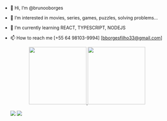 - 👋 Hi, I’m @brunooborges
- 👀 I’m interested in movies, series, games, puzzles, solving problems...
- 🌱 I’m currently learning REACT, TYPESCRIPT, NODEJS
- 📫 How to reach me [+55 64 98103-9994] [bborgesfilho33@gmail.com]

  <div align="center">
    <a href="https://github.com/brunooborges">
    <img height="180em" src="https://github-readme-stats.vercel.app/api?username=brunooborges&show_icons=true&theme=dark&include_all_commits=true&count_private=true"/>
    <img height="180em" src="https://github-readme-stats.vercel.app/api/top-langs/?username=brunooborges&layout=compact&langs_count=7&theme=dark"/>
  </div>
  
  <br/>
  <div> 
  <a href = "mailto:bborgesfilho33@gmail.com"><img src="https://img.shields.io/badge/-Gmail-%23333?style=for-the-badge&logo=gmail&logoColor=white" target="_blank"></a>
  <a href="https://www.linkedin.com/in/brunooborges/" target="_blank"><img src="https://img.shields.io/badge/-LinkedIn-%230077B5?style=for-the-badge&logo=linkedin&logoColor=white" target="_blank"></a> 
</div>
